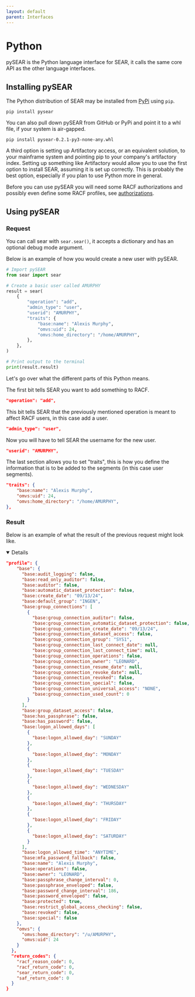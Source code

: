 ```yaml
---
layout: default
parent: Interfaces
---
```


# Python

pySEAR is the Python language interface for SEAR, it calls the same core API as the other language interfaces.

## Installing pySEAR

The Python distribution of SEAR may be installed from [PyPi](https://pypi.org/project/pysear/) using `pip`.

```shell
pip install pysear
```

You can also pull down pySEAR from GitHub or PyPi and point it to a whl file, if your system is air-gapped.

```shell
pip install pysear-0.2.1-py3-none-any.whl
```

A third option is setting up Artifactory access, or an equivalent solution, to your mainframe system and pointing pip to your company's artifactory index. Setting up something like Artifactory would allow you to use the first option to install SEAR, assuming it is set up correctly. This is probably the best option, especially if you plan to use Python more in general.

Before you can use pySEAR you will need some RACF authorizations and possibly even define some RACF profiles, see [authorizations](./authorizations.md).

## Using pySEAR

### Request

You can call sear with `sear.sear()`, it accepts a dictionary and has an optional debug mode argument.

Below is an example of how you would create a new user with pySEAR.

```python
# Import pySEAR 
from sear import sear

# Create a basic user called AMURPHY
result = sear(
    {
        "operation": "add",
        "admin_type": "user",
        "userid": "AMURPHY",
        "traits": {
            "base:name": "Alexis Murphy",
            "omvs:uid": 24,
            "omvs:home_directory": "/home/AMURPHY",
        },
    },
)

# Print output to the terminal
print(result.result)
```

Let's go over what the different parts of this Python means.

The first bit tells SEAR you want to add something to RACF.

```json
"operation": "add",
```

This bit tells SEAR that the previously mentioned operation is meant to affect RACF users, in this case add a user.

```json
"admin_type": "user",
```

Now you will have to tell SEAR the username for the new user.

```json
"userid": "AMURPHY",
```

The last section allows you to set "traits", this is how you define the information that is to be added to the segments (in this case user segments).

```json
"traits": {
    "base:name": "Alexis Murphy",
    "omvs:uid": 24,
    "omvs:home_directory": "/home/AMURPHY",
},
```

### Result

Below is an example of what the result of the previous request might look like.

<details open>

```json
"profile": {
    "base": {
      "base:audit_logging": false,
      "base:read_only_auditor": false,
      "base:auditor": false,
      "base:automatic_dataset_protection": false,
      "base:create_date": "09/13/24",
      "base:default_group": "INGEN",
      "base:group_connections": [
        {
          "base:group_connection_auditor": false,
          "base:group_connection_automatic_dataset_protection": false,
          "base:group_connection_create_date": "09/13/24",
          "base:group_connection_dataset_access": false,
          "base:group_connection_group": "SYS1",
          "base:group_connection_last_connect_date": null,
          "base:group_connection_last_connect_time": null,
          "base:group_connection_operations": false,
          "base:group_connection_owner": "LEONARD",
          "base:group_connection_resume_date": null,
          "base:group_connection_revoke_date": null,
          "base:group_connection_revoked": false,
          "base:group_connection_special": false,
          "base:group_connection_universal_access": "NONE",
          "base:group_connection_used_count": 0
        }
      ],
      "base:group_dataset_access": false,
      "base:has_passphrase": false,
      "base:has_password": false,
      "base:logon_allowed_days": [
        {
          "base:logon_allowed_day": "SUNDAY"
        },
        {
          "base:logon_allowed_day": "MONDAY"
        },
        {
          "base:logon_allowed_day": "TUESDAY"
        },
        {
          "base:logon_allowed_day": "WEDNESDAY"
        },
        {
          "base:logon_allowed_day": "THURSDAY"
        },
        {
          "base:logon_allowed_day": "FRIDAY"
        },
        {
          "base:logon_allowed_day": "SATURDAY"
        }
      ],
      "base:logon_allowed_time": "ANYTIME",
      "base:mfa_password_fallback": false,
      "base:name": "Alexis Murphy",
      "base:operations": false,
      "base:owner": "LEONARD",
      "base:passphrase_change_interval": 0,
      "base:passphrase_enveloped": false,
      "base:password_change_interval": 186,
      "base:password_enveloped": false,
      "base:protected": true,
      "base:restrict_global_access_checking": false,
      "base:revoked": false,
      "base:special": false
    },
    "omvs": {
      "omvs:home_directory": "/u/AMURPHY",
      "omvs:uid": 24
    }
  },
  "return_codes": {
    "racf_reason_code": 0,
    "racf_return_code": 0,
    "sear_return_code": 0,
    "saf_return_code": 0
  }
}
```

</details>
